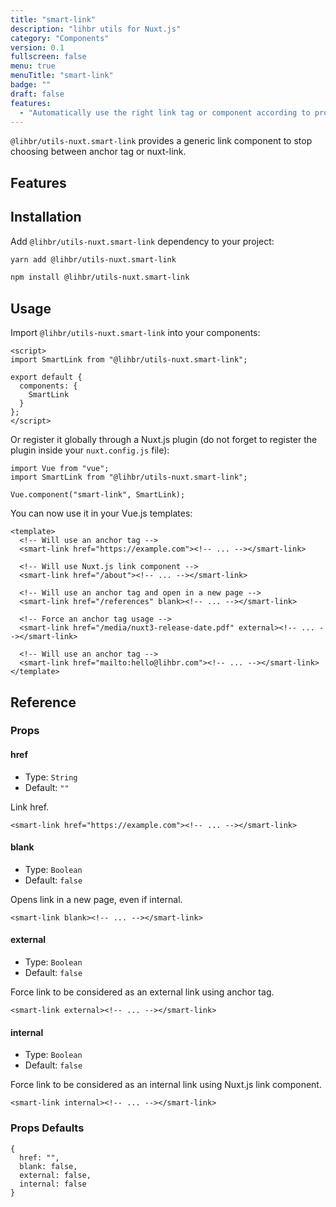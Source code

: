 ```yaml
---
title: "smart-link"
description: "lihbr utils for Nuxt.js"
category: "Components"
version: 0.1
fullscreen: false
menu: true
menuTitle: "smart-link"
badge: ""
draft: false
features:
  - "Automatically use the right link tag or component according to provided href"
---
```


`@lihbr/utils-nuxt.smart-link` provides a generic link component to stop choosing between anchor tag or nuxt-link.

## Features

<d-list :items="features"></d-list>

## Installation

Add `@lihbr/utils-nuxt.smart-link` dependency to your project:

<d-code-group>
  <d-code-block label="Yarn" active>

```bash
yarn add @lihbr/utils-nuxt.smart-link
```

  </d-code-block>
  <d-code-block label="npm">

```bash
npm install @lihbr/utils-nuxt.smart-link
```

  </d-code-block>
</d-code-group>

## Usage

Import `@lihbr/utils-nuxt.smart-link` into your components:

```vue[~/components/display/Card.vue]
<script>
import SmartLink from "@lihbr/utils-nuxt.smart-link";

export default {
  components: {
    SmartLink
  }
};
</script>
```

Or register it globally through a Nuxt.js plugin (do not forget to register the plugin inside your `nuxt.config.js` file):

```javascript[~/plugins/smart-link.js]
import Vue from "vue";
import SmartLink from "@lihbr/utils-nuxt.smart-link";

Vue.component("smart-link", SmartLink);
```

You can now use it in your Vue.js templates:

<!-- prettier-ignore-start -->
```vue[~/components/display/Card.vue]
<template>
  <!-- Will use an anchor tag -->
  <smart-link href="https://example.com"><!-- ... --></smart-link>

  <!-- Will use Nuxt.js link component -->
  <smart-link href="/about"><!-- ... --></smart-link>

  <!-- Will use an anchor tag and open in a new page -->
  <smart-link href="/references" blank><!-- ... --></smart-link>

  <!-- Force an anchor tag usage -->
  <smart-link href="/media/nuxt3-release-date.pdf" external><!-- ... --></smart-link>

  <!-- Will use an anchor tag -->
  <smart-link href="mailto:hello@lihbr.com"><!-- ... --></smart-link>
</template>
```
<!-- prettier-ignore-end -->

## Reference

### Props

#### href

- Type: `String`
- Default: `""`

Link href.

<!-- prettier-ignore-start -->
```html[component options]
<smart-link href="https://example.com"><!-- ... --></smart-link>
```
<!-- prettier-ignore-end -->

#### blank

- Type: `Boolean`
- Default: `false`

Opens link in a new page, even if internal.

<!-- prettier-ignore-start -->
```html[component options]
<smart-link blank><!-- ... --></smart-link>
```
<!-- prettier-ignore-end -->

#### external

- Type: `Boolean`
- Default: `false`

Force link to be considered as an external link using anchor tag.

<!-- prettier-ignore-start -->
```html[component options]
<smart-link external><!-- ... --></smart-link>
```
<!-- prettier-ignore-end -->

#### internal

- Type: `Boolean`
- Default: `false`

Force link to be considered as an internal link using Nuxt.js link component.

<!-- prettier-ignore-start -->
```html[component options]
<smart-link internal><!-- ... --></smart-link>
```
<!-- prettier-ignore-end -->

### Props Defaults

<!-- prettier-ignore-start -->
```javascript[component props]
{
  href: "",
  blank: false,
  external: false,
  internal: false
}
```
<!-- prettier-ignore-end -->
